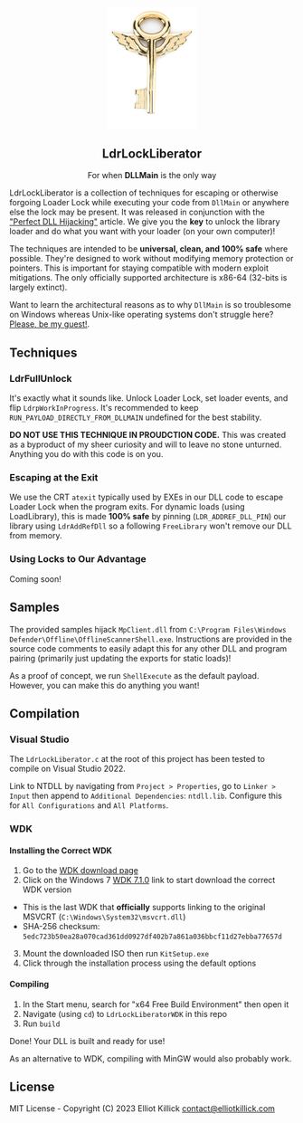 <div align="center">
    <a href="https://github.com/ElliotKillick/LdrLockLiberator">
        <img width="160" src="logo.webp" alt="Logo" />
    </a>
</div>

<h2 align="center">
    LdrLockLiberator
</h2>

<p align="center">
    For when <b>DLLMain</b> is the only way
</p>

LdrLockLiberator is a collection of techniques for escaping or otherwise forgoing Loader Lock while executing your code from `DllMain` or anywhere else the lock may be present. It was released in conjunction with the ["Perfect DLL Hijacking"](https://elliotonsecurity.com/perfect-dll-hijacking) article. We give you the <b>key</b> to unlock the library loader and do what you want with your loader (on your own computer)!

The techniques are intended to be **universal, clean, and 100% safe** where possible. They're designed to work without modifying memory protection or pointers. This is important for staying compatible with modern exploit mitigations. The only officially supported architecture is x86-64 (32-bits is largely extinct).

Want to learn the architectural reasons as to why `DllMain` is so troublesome on Windows whereas Unix-like operating systems don't struggle here? [Please, be my guest!](https://github.com/ElliotKillick/windows-vs-linux-loader-architecture#concurrency-experiments-conclusion).

## Techniques

### LdrFullUnlock

It's exactly what it sounds like. Unlock Loader Lock, set loader events, and flip `LdrpWorkInProgress`. It's recommended to keep `RUN_PAYLOAD_DIRECTLY_FROM_DLLMAIN` undefined for the best stability.

**DO NOT USE THIS TECHNIQUE IN PROUDCTION CODE.** This was created as a byproduct of my sheer curiosity and will to leave no stone unturned. Anything you do with this code is on you.

### Escaping at the Exit

We use the CRT `atexit` typically used by EXEs in our DLL code to escape Loader Lock when the program exits. For dynamic loads (using LoadLibrary), this is made <b>100% safe</b> by pinning (`LDR_ADDREF_DLL_PIN`) our library using `LdrAddRefDll` so a following `FreeLibrary` won't remove our DLL from memory.

### Using Locks to Our Advantage

Coming soon!

## Samples

The provided samples hijack `MpClient.dll` from `C:\Program Files\Windows Defender\Offline\OfflineScannerShell.exe`. Instructions are provided in the source code comments to easily adapt this for any other DLL and program pairing (primarily just updating the exports for static loads)!

As a proof of concept, we run `ShellExecute` as the default payload. However, you can make this do anything you want!

## Compilation

### Visual Studio

The `LdrLockLiberator.c` at the root of this project has been tested to compile on Visual Studio 2022.

Link to NTDLL by navigating from `Project > Properties`, go to `Linker > Input` then append to `Additional Dependencies`: `ntdll.lib`. Configure this for `All Configurations` and `All Platforms`.

### WDK

#### Installing the Correct WDK

1. Go to the [WDK download page](https://learn.microsoft.com/en-us/windows-hardware/drivers/other-wdk-downloads#step-2-install-the-wdk)
2. Click on the Windows 7 [WDK 7.1.0](https://www.microsoft.com/en-us/download/confirmation.aspx?id=11800) link to start download the correct WDK version
  - This is the last WDK that **officially** supports linking to the original MSVCRT (`C:\Windows\System32\msvcrt.dll`)
  - SHA-256 checksum: `5edc723b50ea28a070cad361dd0927df402b7a861a036bbcf11d27ebba77657d`
3. Mount the downloaded ISO then run `KitSetup.exe`
4. Click through the installation process using the default options

#### Compiling

1. In the Start menu, search for "x64 Free Build Environment" then open it
2. Navigate (using `cd`) to `LdrLockLiberatorWDK` in this repo
3. Run `build`

Done! Your DLL is built and ready for use!

As an alternative to WDK, compiling with MinGW would also probably work.

## License

MIT License - Copyright (C) 2023 Elliot Killick <contact@elliotkillick.com>
